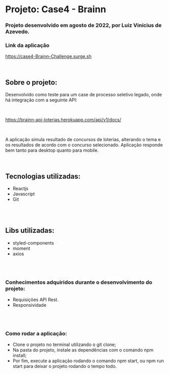 # Projeto: Case4 - Brainn

### Projeto desenvolvido em agosto de 2022, por Luiz Vinícius de Azevedo.

### Link da aplicação

https://case4-Brainn-Challenge.surge.sh

<br>

## Sobre o projeto: 
Desenvolvido como teste para um case de processo seletivo legado, onde há integração com a seguinte API:

<br>

 https://brainn-api-loterias.herokuapp.com/api/v1/docs/

<br>

A aplicação simula resultado de concursos de loterias, alterando o tema e os resultados de acordo com o concurso selecionado. Aplicação responde bem tanto para desktop quanto para mobile.

<br>



## Tecnologias utilizadas:
- Reactjs
- Javascript
- Git
<br>
<br>

## Libs utilizadas:
- styled-components
- moment
- axios

<br>
<br>

### Conhecimentos adquiridos durante o desenvolvimento do projeto:
- Requisições API Rest.
- Responsividade

<br>
<br>

### Como rodar a aplicação:
- Clone o projeto no terminal utilizando o git clone;
- Na pasta do projeto, instale as dependências com o comando npm install;
- Por fim, execute a aplicação rodando o comando npm start, ou npm run start para deixar o projeto rodando o tempo todo.
